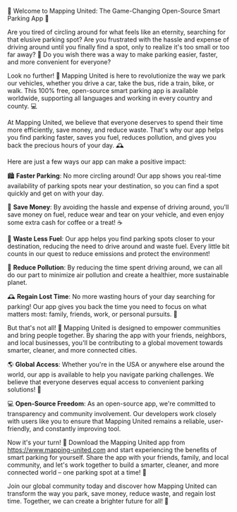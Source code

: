 🚀 Welcome to Mapping United: The Game-Changing Open-Source Smart Parking App 🚀

Are you tired of circling around for what feels like an eternity, searching for that elusive parking spot? Are you frustrated with the hassle and expense of driving around until you finally find a spot, only to realize it's too small or too far away? 🤯 Do you wish there was a way to make parking easier, faster, and more convenient for everyone?

Look no further! 🚀 Mapping United is here to revolutionize the way we park our vehicles, whether you drive a car, take the bus, ride a train, bike, or walk. This 100% free, open-source smart parking app is available worldwide, supporting all languages and working in every country and county. 💻

At Mapping United, we believe that everyone deserves to spend their time more efficiently, save money, and reduce waste. That's why our app helps you find parking faster, saves you fuel, reduces pollution, and gives you back the precious hours of your day. 🕰️

Here are just a few ways our app can make a positive impact:

🏙️ **Faster Parking**: No more circling around! Our app shows you real-time availability of parking spots near your destination, so you can find a spot quickly and get on with your day.

💸 **Save Money**: By avoiding the hassle and expense of driving around, you'll save money on fuel, reduce wear and tear on your vehicle, and even enjoy some extra cash for coffee or a treat! ☕️

🌟 **Waste Less Fuel**: Our app helps you find parking spots closer to your destination, reducing the need to drive around and waste fuel. Every little bit counts in our quest to reduce emissions and protect the environment!

💨 **Reduce Pollution**: By reducing the time spent driving around, we can all do our part to minimize air pollution and create a healthier, more sustainable planet.

🕰️ **Regain Lost Time**: No more wasting hours of your day searching for parking! Our app gives you back the time you need to focus on what matters most: family, friends, work, or personal pursuits. 📅

But that's not all! 🎉 Mapping United is designed to empower communities and bring people together. By sharing the app with your friends, neighbors, and local businesses, you'll be contributing to a global movement towards smarter, cleaner, and more connected cities.

🌎 **Global Access**: Whether you're in the USA or anywhere else around the world, our app is available to help you navigate parking challenges. We believe that everyone deserves equal access to convenient parking solutions! 🌟

💻 **Open-Source Freedom**: As an open-source app, we're committed to transparency and community involvement. Our developers work closely with users like you to ensure that Mapping United remains a reliable, user-friendly, and constantly improving tool.

Now it's your turn! 💪 Download the Mapping United app from https://www.mapping-united.com and start experiencing the benefits of smart parking for yourself. Share the app with your friends, family, and local community, and let's work together to build a smarter, cleaner, and more connected world – one parking spot at a time! 🌟

Join our global community today and discover how Mapping United can transform the way you park, save money, reduce waste, and regain lost time. Together, we can create a brighter future for all! 💫